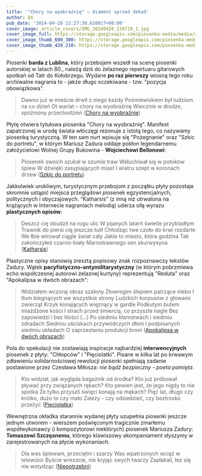 ```yaml
---
title: '"Chory na wyobraźnię" – diament sprzed dekad'
author: DX
pub_date: '2014-04-28 22:27:30.620817+00:00'
cover_image: article_covers/IMG_20140428_234719_1.jpg
cover_image_full: https://storage.googleapis.com/piosenka-media/media/article_covers/IMG_20140428_234719_1.jpg
cover_image_thumb_600_300: https://storage.googleapis.com/piosenka-media/media/article_covers/IMG_20140428_234719_1.jpg.600x300_q85_crop_upscale.jpg
cover_image_thumb_420_210: https://storage.googleapis.com/piosenka-media/media/article_covers/IMG_20140428_234719_1.jpg.420x210_q85_crop_upscale.jpg
---
```


Piosenki **barda z Lublina**, który przebojem wszedł na scenę piosenki autorskiej w latach 80., należą dziś do żelaznego repertuaru gitarowych spotkań od Tatr do Kołobrzegu. Wydane **po raz pierwszy** wiosną tego roku archiwalne nagrania to \- jakże długo oczekiwana \- tzw. "pozycja obowiązkowa".

> Dawno już w mieście drwił z niego każdy
> Pośmiewiskiem był ludziom na co dzień
> Ot wariat – chory na wyobraźnię
> Wiecznie w drodze, spóźniony przechodzień
> \([Chory na wyobraźnię](https://www.piosenkaztekstem.pl/opracowanie/mariusz\-zadura\-chory\-na\-wyobraznie/)\)

Płytę otwiera tytułowa piosenka "Chory na wyobraźnię". Manifest zapatrzonej w urodę świata włóczęgi rezonuje z istotą tego, co nazywamy piosenką turystyczną. W ten sam nurt wpisuje się "Pożegnanie" oraz "Szkic do portretu", w którym Mariusz Zadura oddaje pokłon legendarnemu założycielowi Wolnej Grupy Bukowina \- **Wojciechowi Bellonowi**:

> Piosenek swoich szukał w szumie traw
> Wsłuchiwał się w potoków śpiew
> W dźwięki zasypiających miast
> I wiatru szept w koronach drzew
> \([Szkic do portretu](https://www.piosenkaztekstem.pl/opracowanie/mariusz\-zadura\-szkic\-do\-portretu/)\)

Jakkolwiek urokliwym, turystycznym przebojom z początku płyty pozostaje skromnie ustąpić miejsca przeglądowi piosenek egzystencjalnych, politycznych i obyczajowych. “Katharsis” \(z inną niż utrwalona na krążących w Internecie nagraniach melodią\) uderza siłą wyrazu **plastycznych opisów**:

> Deszcz cię obudził na rogu ulic
> W pijanych latarń świetle przybladłym
> Trawnik do piersi cię jeszcze tulił
> Chłodząc twe czoło do krwi rozdarte
> We łbie wirował ciągle świat cały
> Jakie to miasto, która godzina
> Tak zakończyłeś czarno\-biały
> Marnotrawnego sen skurwysyna
> \([Katharsis](https://www.piosenkaztekstem.pl/opracowanie/mariusz\-zadura\-katharsis/)\)

Plastyczne opisy stanowią zresztą popisowy znak rozpoznawczy tekstów Zadury. Wątek **pacyfistyczno\-antymilitarystyczny** \(w którym pobrzmiewa echo współczesnej autorowi żelaznej kurtyny\) reprezentują "Reduta" oraz "Apokalipsa w dwóch obrazach":

> Widziałem wczoraj obraz szalony
> Złowrogim ślepiem patrzące niebo
> I tłum biegnących we wszystkie strony
> Ludzkich korpusów z głowami zwierząt
> Krzyk konających więznący w gardle
> Podkutym butem miażdżone kości
> I strach przed śmiercią, co przyszła nagle
> Bez zapowiedzi i bez litości
> \(...\)
> Po siedmiu kłamstwach i siedmiu zdradach
> Siedmiu uściskach przywódczych dłoni
> I podpisanych siedmiu układach
> O zaprzestaniu produkcji broni
> \([Apokalipsa w dwóch obrazach](https://www.piosenkaztekstem.pl/opracowanie/mariusz\-zadura\-apokalipsa\-w\-dwoch\-obrazach/)\)

Pola do spekulacji nie zostawiają inspiracje najbardziej **interwencyjnych** piosenek z płyty: "Chłopców" i "Pięciolatki". Pisane w kilka lat po krwawym zdławieniu solidarnościowej rewolucji piosenki spełniają zadanie postawione przez Czesława Miłosza: _nie bądź bezpieczny \- poeta pamięta_.

> Kto widział, jak wygląda bagażnik od środka?
> Kto już próbował pływać przy związanych rękach?
> Kto pewien jest, że jego nigdy to nie spotka
> Że tylko przyszli święci konają na mękach?
> Pięć lat, długo czy krótko, dużo to czy mało
> Zależy \- czy odsiedzieć, czy beztrosko przeżyć
> \([Pięciolatka](https://www.piosenkaztekstem.pl/opracowanie/mariusz\-zadura\-pieciolatka/)\)

Wewnętrzna okładka starannie wydanej płyty uzupełnia piosenki jeszcze jednym utworem \- wierszem poświęconym tragicznie zmarłemu współwykonawcy \(i kompozytorowi niektórych\) piosenek Mariusza Zadury: **Tomaszowi Szczęsnemu**, którego klawiszowy akompaniament słyszymy w zarejestrowanych na płycie wykonaniach.

> Dla was śpiewam, przeciętni i szarzy
> Was wpatrzonych wciąż w telewizor
> Byście wreszcie, nie kryjąc swych twarzy
> Zapłakali, łez się nie wstydząc
> \([Niepotrzebni](https://www.piosenkaztekstem.pl/opracowanie/mariusz\-zadura\-niepotrzebni/)\)
